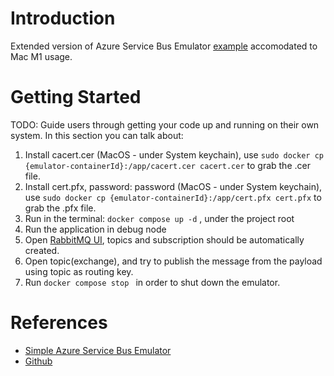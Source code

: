 # Introduction
Extended version of Azure Service Bus Emulator [example](https://github.com/piotr-rojek/devopsifyme-sbemulator/tree/main/src/Example.AzureFunction) accomodated to Mac M1 usage.

# Getting Started
TODO: Guide users through getting your code up and running on their own system. In this section you can talk about:
1.	Install cacert.cer (MacOS - under System keychain), use ```sudo docker cp {emulator-containerId}:/app/cacert.cer cacert.cer``` to grab the .cer file.
2.	Install cert.pfx, password: password (MacOS - under System keychain), use ```sudo docker cp {emulator-containerId}:/app/cert.pfx cert.pfx``` to grab the .pfx file.
3.	Run in the terminal: ```docker compose up -d``` , under the project root
4.	Run the application in debug node
5.  Open [RabbitMQ UI](http://localhost:15672/), topics and subscription should be automatically created.
6.  Open topic(exchange), and try to publish the message from the payload using topic as routing key.
7.  Run ```docker compose stop ``` in order to shut down the emulator.

# References
- [Simple Azure Service Bus Emulator](https://devopsifyme.com/simple-azure-service-bus-emulator-finally-here/)
- [Github](https://github.com/piotr-rojek/devopsifyme-sbemulator)
